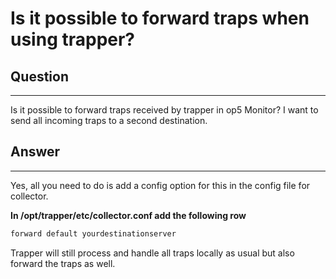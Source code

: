 # Is it possible to forward traps when using trapper?

## Question

* * * * *

Is it possible to forward traps received by trapper in op5 Monitor? I want to send all incoming traps to a second destination. 

## Answer

* * * * *

Yes, all you need to do is add a config option for this in the config file for collector.

**In /opt/trapper/etc/collector.conf add the following row**

``` {.bash data-syntaxhighlighter-params="brush: bash; gutter: false; theme: Confluence" data-theme="Confluence" style="brush: bash; gutter: false; theme: Confluence"}
forward default yourdestinationserver
```

Trapper will still process and handle all traps locally as usual but also forward the traps as well. 

